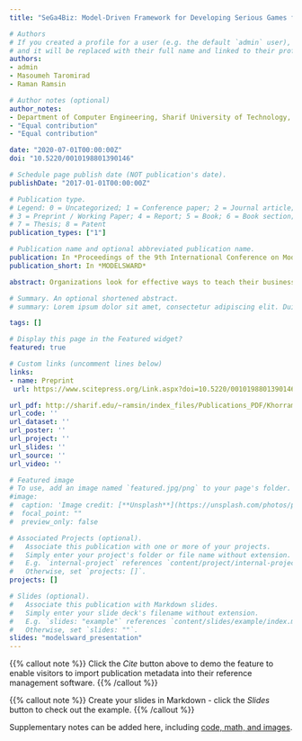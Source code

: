 ```yaml
---
title: "SeGa4Biz: Model-Driven Framework for Developing Serious Games for Business Processes"

# Authors
# If you created a profile for a user (e.g. the default `admin` user), write the username (folder name) here 
# and it will be replaced with their full name and linked to their profile.
authors:
- admin
- Masoumeh Taromirad
- Raman Ramsin

# Author notes (optional)
author_notes:
- Department of Computer Engineering, Sharif University of Technology, Tehran, Iran
- "Equal contribution"
- "Equal contribution"

date: "2020-07-01T00:00:00Z"
doi: "10.5220/0010198801390146"

# Schedule page publish date (NOT publication's date).
publishDate: "2017-01-01T00:00:00Z"

# Publication type.
# Legend: 0 = Uncategorized; 1 = Conference paper; 2 = Journal article;
# 3 = Preprint / Working Paper; 4 = Report; 5 = Book; 6 = Book section;
# 7 = Thesis; 8 = Patent
publication_types: ["1"]

# Publication name and optional abbreviated publication name.
publication: In *Proceedings of the 9th International Conference on Model-Driven Engineering and Software Development*
publication_short: In *MODELSWARD*

abstract: Organizations look for effective ways to teach their business processes to their employees. The application of serious games for teaching business processes is getting attraction recently. However, existing works are by large business-specific and few of them aim at teaching business processes in general, besides that the development of such games inherently suffers lack of precise and clear development approaches. This paper presents SeGa4Biz, a model-driven framework for serious game development for teaching business processes. Modeling supports different levels of abstraction and hence, increases user involvement throughout the development. SeGa4Biz particularly provides metamodels for creating Educational Serious Games (ESG) and Game-Aware Process (GAP) models, and automates considerable parts of the modeling and development activities, via model transformation. The effectiveness and applicability of SeGa4Biz is examined through a serious game development project in a software development company.

# Summary. An optional shortened abstract.
# summary: Lorem ipsum dolor sit amet, consectetur adipiscing elit. Duis posuere tellus ac convallis placerat. Proin tincidunt magna sed ex sollicitudin condimentum.

tags: []

# Display this page in the Featured widget?
featured: true

# Custom links (uncomment lines below)
links:
- name: Preprint
 url: https://www.scitepress.org/Link.aspx?doi=10.5220/0010198801390146

url_pdf: http://sharif.edu/~ramsin/index_files/Publications_PDF/Khorram_Taromirad_Ramsin_MODELSWARD_2021_SeGa4Biz.pdf
url_code: ''
url_dataset: ''
url_poster: ''
url_project: ''
url_slides: ''
url_source: ''
url_video: ''

# Featured image
# To use, add an image named `featured.jpg/png` to your page's folder. 
#image:
#  caption: 'Image credit: [**Unsplash**](https://unsplash.com/photos/pLCdAaMFLTE)'
#  focal_point: ""
#  preview_only: false

# Associated Projects (optional).
#   Associate this publication with one or more of your projects.
#   Simply enter your project's folder or file name without extension.
#   E.g. `internal-project` references `content/project/internal-project/index.md`.
#   Otherwise, set `projects: []`.
projects: []

# Slides (optional).
#   Associate this publication with Markdown slides.
#   Simply enter your slide deck's filename without extension.
#   E.g. `slides: "example"` references `content/slides/example/index.md`.
#   Otherwise, set `slides: ""`.
slides: "modelsward_presentation"
---
```


{{% callout note %}}
Click the *Cite* button above to demo the feature to enable visitors to import publication metadata into their reference management software.
{{% /callout %}}

{{% callout note %}}
Create your slides in Markdown - click the *Slides* button to check out the example.
{{% /callout %}}

Supplementary notes can be added here, including [code, math, and images](https://wowchemy.com/docs/writing-markdown-latex/).
